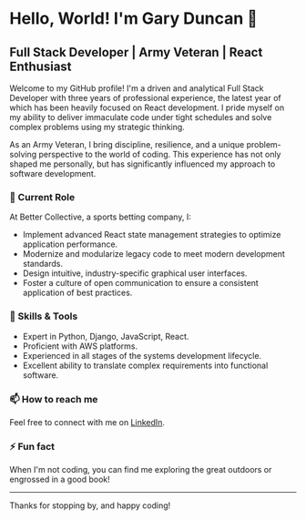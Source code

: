 # Hello, World! I'm Gary Duncan 👋

## Full Stack Developer | Army Veteran | React Enthusiast

Welcome to my GitHub profile! I'm a driven and analytical Full Stack Developer with three years of professional experience, the latest year of which has been heavily focused on React development. I pride myself on my ability to deliver immaculate code under tight schedules and solve complex problems using my strategic thinking.

As an Army Veteran, I bring discipline, resilience, and a unique problem-solving perspective to the world of coding. This experience has not only shaped me personally, but has significantly influenced my approach to software development.

### 🔭 Current Role
At Better Collective, a sports betting company, I:
- Implement advanced React state management strategies to optimize application performance.
- Modernize and modularize legacy code to meet modern development standards.
- Design intuitive, industry-specific graphical user interfaces.
- Foster a culture of open communication to ensure a consistent application of best practices.

### 🌱 Skills & Tools
- Expert in Python, Django, JavaScript, React.
- Proficient with AWS platforms.
- Experienced in all stages of the systems development lifecycle.
- Excellent ability to translate complex requirements into functional software.

### 📫 How to reach me
Feel free to connect with me on [LinkedIn](https://www.linkedin.com/in/gary-duncan-dev/).

### ⚡ Fun fact
When I'm not coding, you can find me exploring the great outdoors or engrossed in a good book!

---

Thanks for stopping by, and happy coding!
